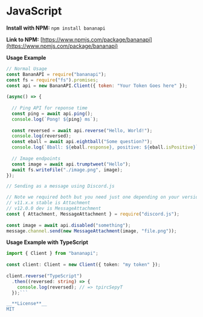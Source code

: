 # JavaScript

**Install with NPM:**
`npm install bananapi`

**Link to NPM:**
[https://www.npmjs.com/package/bananapi](https://www.npmjs.com/package/bananapi)

__**Usage Example**__

```js
// Normal Usage
const BananAPI = require("bananapi");
const fs = require("fs").promises;
const api = new BananAPI.Client({ token: "Your Token Goes here" });
 
(async() => {
 
  // Ping API for reponse time
  const ping = await api.ping();
  console.log(`Pong! ${ping} ms`);
 
  const reversed = await api.reverse("Hello, World!");
  console.log(reversed);
  const eball = await api.eightball("Some question?");
  console.log(`8ball: ${eball.response}, positive: ${eball.isPositive}`);
 
  // Image endpoints
  const image = await api.trumptweet("Hello");
  await fs.writeFile("./image.png", image);
});

// Sending as a message using Discord.js

// Note we required both but you need just one depending on your version
// v11.x.x stable is Attachment
// v12.0.0 dev is MessageAttachment
const { Attachment, MessageAttachment } = require("discord.js");
 
const image = await api.disabled("something");
message.channel.send(new MessageAttachment(image, "file.png"));
```

__**Usage Example with TypeScript**__

```ts
import { Client } from "bananapi";
 
const client: Client = new Client({ token: "my token" });
 
client.reverse("TypeScript")
  .then((reversed: string) => {
    console.log(reversed); // => tpircSepyT
  });```

__**License**__
MIT